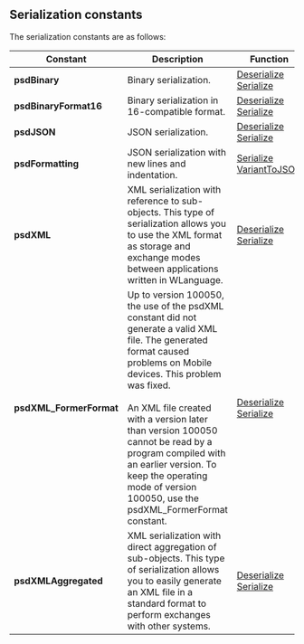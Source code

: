 
## Serialization constants
			

<a name="NOTE1"></a>
<a name="NOTE1_1"></a>
The serialization constants are as follows:

| Constant | Description | Function |
| --- | --- | --- |
| **psdBinary** | Binary serialization. | [Deserialize](../WDLang1/3013066.md)<br>[Serialize](../WDLang1/3013065.md) |
| **psdBinaryFormat16** | Binary serialization in 16-compatible format. | [Deserialize](../WDLang1/3013066.md)<br>[Serialize](../WDLang1/3013065.md) |
| **psdJSON** | JSON serialization. | [Deserialize](../WDLang1/3013066.md)<br>[Serialize](../WDLang1/3013065.md) |
| **psdFormatting** | JSON serialization with new lines and indentation. | [Serialize](../WDLang1/3013065.md)<br>[VariantToJSON](../WDLang1/1000021051.md) |
| **psdXML** | XML serialization with reference to sub-objects. This type of serialization allows you to use the XML format as storage and exchange modes between applications written in WLanguage. | [Deserialize](../WDLang1/3013066.md)<br>[Serialize](../WDLang1/3013065.md) |
| **psdXML_FormerFormat** | Up to version 100050, the use of the psdXML constant did not generate a valid XML file. The generated format caused problems on Mobile devices. This problem was fixed.<br><br>An XML file created with a version later than version 100050 cannot be read by a program compiled with an earlier version. To keep the operating mode of version 100050, use the psdXML_FormerFormat constant. | [Deserialize](../WDLang1/3013066.md)<br>[Serialize](../WDLang1/3013065.md) |
| **psdXMLAggregated** | XML serialization with direct aggregation of sub-objects. This type of serialization allows you to easily generate an XML file in a standard format to perform exchanges with other systems. | [Deserialize](../WDLang1/3013066.md)<br>[Serialize](../WDLang1/3013065.md) |




